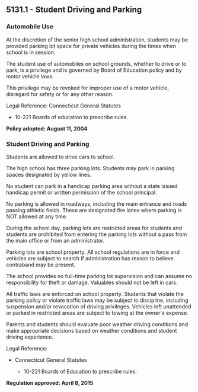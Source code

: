 ## 5131.1 - Student Driving and Parking

### Automobile Use

At the discretion of the senior high school administration, students may be provided parking lot space for private vehicles during the times when school is in session.

The student use of automobiles on school grounds, whether to drive or to park, is a privilege and is governed by Board of Education policy and by motor vehicle laws.

This privilege may be revoked for improper use of a motor vehicle, disregard for safety or for any other reason.

Legal Reference:  Connecticut General Statutes

* 10-221 Boards of education to prescribe rules.

**Policy adopted:  August 11, 2004**

### Student Driving and Parking

Students are allowed to drive cars to school.

The high school has three parking lots. Students may park in parking spaces designated by yellow lines.

No student can park in a handicap parking area without a state issued handicap permit or written permission of the school principal.

No parking is allowed in roadways, including the main entrance and roads passing athletic fields. These are designated fire lanes where parking is NOT allowed at any time.

During the school day, parking lots are restricted areas for students and students are prohibited from entering the parking lots without a pass from the main office or from an administrator. 

Parking lots are school property. All school regulations are in force and vehicles are subject to search if administration has reason to believe contraband may be present.

The school provides no full-time parking lot supervision and can assume no responsibility for theft or damage. Valuables should not be left in cars.

All traffic laws are enforced on school property. Students that violate the parking policy or violate traffic laws may be subject to discipline, including suspension and/or revocation of driving privileges. Vehicles left unattended or parked in restricted areas are subject to towing at the owner's expense.

Parents and students should evaluate poor weather driving conditions and make appropriate decisions based on weather conditions and student driving experience.

Legal Reference: 

* Connecticut General Statutes

  * 10-221 Boards of Education to prescribe rules.

**Regulation approved:  April 8, 2015**

